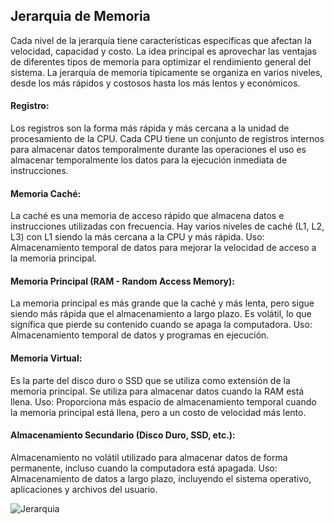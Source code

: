 ## Jerarquia de Memoria 

Cada nivel de la jerarquía tiene características específicas que afectan la velocidad, capacidad y costo. La idea principal es aprovechar las ventajas de diferentes tipos de memoria para optimizar el rendimiento general del sistema. La jerarquía de memoria típicamente se organiza en varios niveles, desde los más rápidos y costosos hasta los más lentos y económicos.

#### Registro:

Los registros son la forma más rápida y más cercana a la unidad de procesamiento de la CPU. Cada CPU tiene un conjunto de registros internos para almacenar datos temporalmente durante las operaciones el uso es almacenar temporalmente los datos para la ejecución inmediata de instrucciones.

#### Memoria Caché:

La caché es una memoria de acceso rápido que almacena datos e instrucciones utilizadas con frecuencia. Hay varios niveles de caché (L1, L2, L3) con L1 siendo la más cercana a la CPU y más rápida.
Uso: Almacenamiento temporal de datos para mejorar la velocidad de acceso a la memoria principal.

#### Memoria Principal (RAM - Random Access Memory):

La memoria principal es más grande que la caché y más lenta, pero sigue siendo más rápida que el almacenamiento a largo plazo. Es volátil, lo que significa que pierde su contenido cuando se apaga la computadora.
Uso: Almacenamiento temporal de datos y programas en ejecución.

#### Memoria Virtual:

Es la parte del disco duro o SSD que se utiliza como extensión de la memoria principal. Se utiliza para almacenar datos cuando la RAM está llena.
Uso: Proporciona más espacio de almacenamiento temporal cuando la memoria principal está llena, pero a un costo de velocidad más lento.

#### Almacenamiento Secundario (Disco Duro, SSD, etc.):

Almacenamiento no volátil utilizado para almacenar datos de forma permanente, incluso cuando la computadora está apagada.
Uso: Almacenamiento de datos a largo plazo, incluyendo el sistema operativo, aplicaciones y archivos del usuario.

![Jerarquia](https://2.bp.blogspot.com/--CYXyOSVqJw/Vh-VmdWMu5I/AAAAAAAAABc/pVaI1AQkkdg/s400/descarga.jpg)